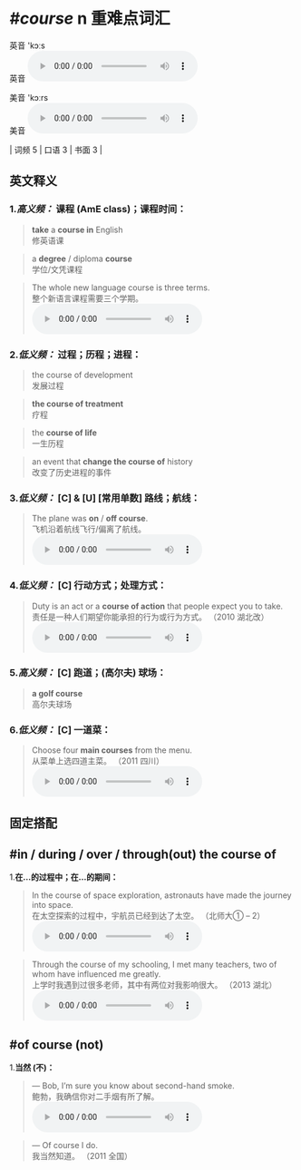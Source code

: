 # ***\#course*** n  重难点词汇
英音 'kɔːs  
英音
<audio src="./media/course-B.aac" controls="controls"></audio>

美音 'kɔːrs  
美音
<audio src="./media/course.aac" controls="controls"></audio>



| 词频 5 | 口语 3 | 书面 3 |  

英文释义
---
### 1.*高义频：* **课程 (AmE class)；课程时间：**  

 > **take** a **course in** English  
 > 修英语课    

 > a **degree** / diploma **course**  
 > 学位/文凭课程    

 > The whole new language course is three terms.  
 > 整个新语言课程需要三个学期。    
<audio src="./media/1-course.aac" controls="controls"></audio>

### 2.*低义频：* **过程；历程；进程：**  

 > the course of development  
 > 发展过程    

 > **the course of treatment**  
 > 疗程    

 > the **course of life**  
 > 一生历程    

 > an event that **change the course of** history  
 > 改变了历史进程的事件    

### 3.*低义频：* **[C] & [U] [常用单数] 路线；航线：**  

 > The plane was **on** / **off course**.  
 > 飞机沿着航线飞行/偏离了航线。    
<audio src="./media/2-course.aac" controls="controls"></audio>

### 4.*低义频：* **[C] 行动方式；处理方式：**  

 > Duty is an act or a **course of action** that people expect you to take.  
 > 责任是一种人们期望你能承担的行为或行为方式。  （2010 湖北改）  
<audio src="./media/3-course.aac" controls="controls"></audio>

### 5.*高义频：* **[C] 跑道；(高尔夫) 球场：**  

 > **a golf course**  
 > 高尔夫球场    

### 6.*低义频：* **[C] 一道菜：**  

 > Choose four **main courses** from the menu.  
 > 从菜单上选四道主菜。  （2011 四川）  
<audio src="./media/4-course.aac" controls="controls"></audio>


固定搭配
---
## \#in / during / over / through(out) the course of
1.**在…的过程中；在…的期间：**  

 > In the course of space exploration, astronauts have made the journey into space.  
 > 在太空探索的过程中，宇航员已经到达了太空。  （北师大① – 2）  
<audio src="./media/5-course.aac" controls="controls"></audio>

 > Through the course of my schooling, I met many teachers, two of whom have influenced me greatly.  
 > 上学时我遇到过很多老师，其中有两位对我影响很大。  （2013 湖北）  
<audio src="./media/P111 course-2.aac" controls="controls"></audio>

## \#of course (not)
1.**当然 (不)：**  

 > — Bob, I’m sure you know about second-hand smoke.  
 > 鲍勃，我确信你对二手烟有所了解。    
<audio src="./media/6-course.aac" controls="controls"></audio>

 > — Of course I do.  
 > 我当然知道。  （2011 全国）  


